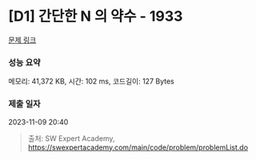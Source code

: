 # [D1] 간단한 N 의 약수 - 1933 

[문제 링크](https://swexpertacademy.com/main/code/problem/problemDetail.do?contestProbId=AV5PhcWaAKIDFAUq) 

### 성능 요약

메모리: 41,372 KB, 시간: 102 ms, 코드길이: 127 Bytes

### 제출 일자

2023-11-09 20:40



> 출처: SW Expert Academy, https://swexpertacademy.com/main/code/problem/problemList.do